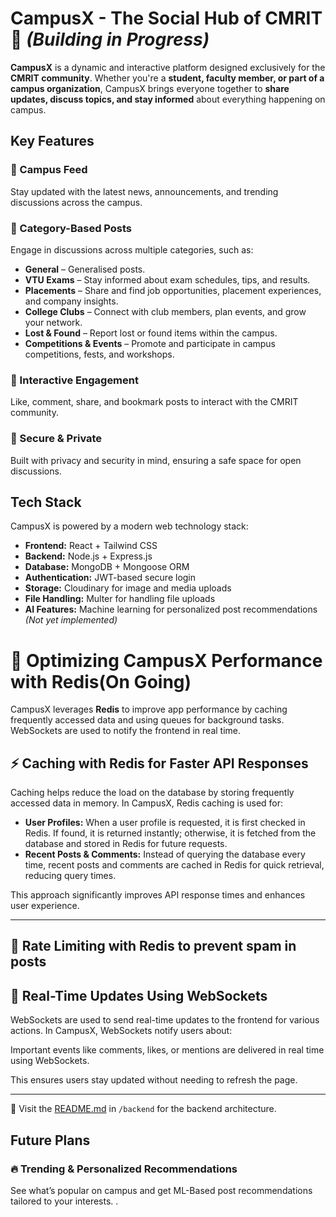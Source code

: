 # **CampusX - The Social Hub of CMRIT** 🚀 _(Building in Progress)_

**CampusX** is a dynamic and interactive platform designed exclusively for the **CMRIT community**. Whether you're a **student, faculty member, or part of a campus organization**, CampusX brings everyone together to **share updates, discuss topics, and stay informed** about everything happening on campus.

## **Key Features**

### 📢 Campus Feed

Stay updated with the latest news, announcements, and trending discussions across the campus.

### 🎯 Category-Based Posts

Engage in discussions across multiple categories, such as:

- **General** – Generalised posts.
- **VTU Exams** – Stay informed about exam schedules, tips, and results.
- **Placements** – Share and find job opportunities, placement experiences, and company insights.
- **College Clubs** – Connect with club members, plan events, and grow your network.
- **Lost & Found** – Report lost or found items within the campus.
- **Competitions & Events** – Promote and participate in campus competitions, fests, and workshops.

### 💬 Interactive Engagement

Like, comment, share, and bookmark posts to interact with the CMRIT community.

### 🔐 Secure & Private

Built with privacy and security in mind, ensuring a safe space for open discussions.

## **Tech Stack**

CampusX is powered by a modern web technology stack:

- **Frontend:** React + Tailwind CSS
- **Backend:** Node.js + Express.js
- **Database:** MongoDB + Mongoose ORM
- **Authentication:** JWT-based secure login
- **Storage:** Cloudinary for image and media uploads
- **File Handling:** Multer for handling file uploads
- **AI Features:** Machine learning for personalized post recommendations _(Not yet implemented)_

# 🚀 **Optimizing CampusX Performance with Redis**(On Going)

CampusX leverages **Redis** to improve app performance by caching frequently accessed data and using queues for background tasks. WebSockets are used to notify the frontend in real time.

## **⚡ Caching with Redis for Faster API Responses**

Caching helps reduce the load on the database by storing frequently accessed data in memory. In CampusX, Redis caching is used for:

- **User Profiles:** When a user profile is requested, it is first checked in Redis. If found, it is returned instantly; otherwise, it is fetched from the database and stored in Redis for future requests.
- **Recent Posts & Comments:** Instead of querying the database every time, recent posts and comments are cached in Redis for quick retrieval, reducing query times.

This approach significantly improves API response times and enhances user experience.

---

## 🚫 **Rate Limiting with Redis** to prevent spam in posts

## **📡 Real-Time Updates Using WebSockets**

WebSockets are used to send real-time updates to the frontend for various actions. In CampusX, WebSockets notify users about:

Important events like comments, likes, or mentions are delivered in real time using WebSockets.

This ensures users stay updated without needing to refresh the page.

---

📌 Visit the [README.md](backend/README.md) in `/backend` for the backend architecture.

## **Future Plans**

### 🔥 Trending & Personalized Recommendations

See what’s popular on campus and get ML-Based post recommendations tailored to your interests.
.
